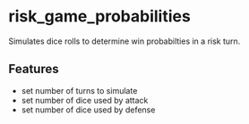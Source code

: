 # risk_game_probabilities
Simulates dice rolls to determine win probabilties in a risk turn.

## Features
- set number of turns to simulate
- set number of dice used by attack
- set number of dice used by defense
